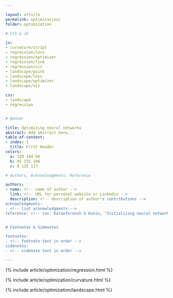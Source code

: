 ```yaml
---

layout: article
permalink: optimization/
folder: optimization

# CSS & JS

js:
- curvature/script
- regression/loss
- regression/optimizer
- regression/line
- regression/viz
- landscape/point
- landscape/loss
- landscape/optimizer
- landscape/viz

css:
- landscape
- regression


# Banner

title: Optimizing neural networks
abstract: Add abstract here...
table-of-content:
- index: I
  title: First Header
colors:
  a: 120 184 66
  b: 45 155 106
  c: 0 125 117

# Authors, Acknowledgments, Reference

authors:
- name: <!-- name of author -->
  link: <!-- URL for personal website or Linkedin -->
  description: <!-- description of author's contributions -->
acknowledgments:
- <!-- list acknowledgments -->
reference: <!-- (ex. Katanforoosh & Kunin, "Initializing neural networks", deeplearning.ai, 2019.) -->


# Footnotes & Sidenotes

footnotes:
- <!-- footnote text in order -->
sidenotes:
- <!-- sidenote text in order -->

---
```



{% include article/optimization/regression.html %}

{% include article/optimization/curvature.html %}

{% include article/optimization/landscape.html %}

